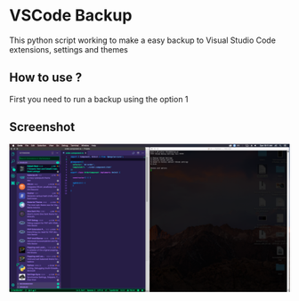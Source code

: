 # VSCode Backup
This python script working to make a easy backup to Visual Studio Code extensions, settings and themes

## How to use ?

First you need to run a backup using the option 1


## Screenshot
![Screenshot](./screenshot.png)



